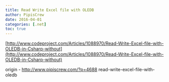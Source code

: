 ```yaml
---
title: Read Write Excel file with OLEDB
author: PipisCrew
date: 2016-04-01
categories: [.net]
toc: true
---
```


[http://www.codeproject.com/Articles/1088970/Read-Write-Excel-file-with-OLEDB-in-Csharp-without](http://www.codeproject.com/Articles/1088970/Read-Write-Excel-file-with-OLEDB-in-Csharp-without)

origin - http://www.pipiscrew.com/?p=4688 read-write-excel-file-with-oledb